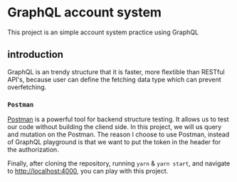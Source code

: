 # GraphQL account system

This project is an simple account system practice using GraphQL

## introduction

GraphQL is an trendy structure that it is faster, more flextible than RESTful API's, because user can define the fetching data type which can prevent overfetching.

### `Postman`

[Postman](https://www.postman.com/) is a powerful tool for backend structure testing. It allows us to test our code without building the cliend side. In this project, we will us query and mutation on the Postman. The reason I choose to use Postman, instead of GraphQL playground is that we want to put the token in the header for the authorization. 

Finally, after cloning the repository, running `yarn` & `yarn start`, and navigate to [ http://localhost:4000](http://localhost:4000), you can play with this project.

